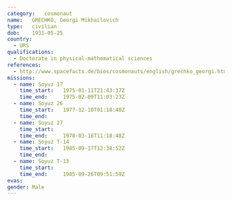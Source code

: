 ```yaml
---
category:	cosmonaut
name:	GRECHKO, Georgi Mikhailovich
type:	civilian
dob:	1931-05-25
country:
  - URS
qualifications:
  - Doctorate in physical-mathematical sciences
references:
  - http://www.spacefacts.de/bios/cosmonauts/english/grechko_georgi.htm
missions:
  - name: Soyuz 17
    time_start:   1975-01-11T21:43:37Z
    time_end:     1975-02-09T11:03:23Z
  - name: Soyuz 26
    time_start:   1977-12-10T01:18:40Z
    time_end:     
  - name: Soyuz 27
    time_start:   
    time_end:     1978-03-16T11:18:48Z
  - name: Soyuz T-14
    time_start:   1985-09-17T12:38:52Z
    time_end:     
  - name: Soyuz T-13
    time_start:   
    time_end:     1985-09-26T09:51:59Z
evas:
gender:	Male
---
```

